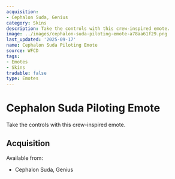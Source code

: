 ```yaml
---
acquisition:
- Cephalon Suda, Genius
category: Skins
description: Take the controls with this crew-inspired emote.
image: ../images/cephalon-suda-piloting-emote-a78aa61f29.png
last_updated: '2025-09-17'
name: Cephalon Suda Piloting Emote
source: WFCD
tags:
- Emotes
- Skins
tradable: false
type: Emotes
---
```


# Cephalon Suda Piloting Emote

Take the controls with this crew-inspired emote.

## Acquisition

Available from:
- Cephalon Suda, Genius

